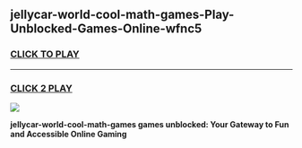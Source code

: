 
## jellycar-world-cool-math-games-Play-Unblocked-Games-Online-wfnc5
<h3>
<a href="https://premium76.site?title=jellycar-world-cool-math-games&ref=24A">CLICK TO PLAY</a></h3>
<hr>

<h3>
<a href="https://premium76.site?title=jellycar-world-cool-math-games&ref=24A">CLICK 2 PLAY</a>
  
</h3>

<a href="https://premium76.site?title=jellycar-world-cool-math-games&ref=24A"><img src="https://clearcache.store/games.png"></a>


**jellycar-world-cool-math-games games unblocked: Your Gateway to Fun and Accessible Online Gaming**
